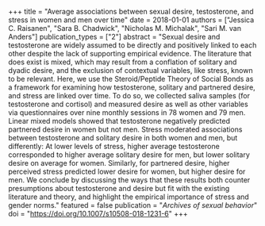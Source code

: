 +++
title = "Average associations between sexual desire, testosterone, and stress in women and men over time"
date = 2018-01-01
authors = ["Jessica C. Raisanen", "Sara B. Chadwick", "Nicholas M. Michalak", "Sari M. van Anders"]
publication_types = ["2"]
abstract = "Sexual desire and testosterone are widely assumed to be directly and positively linked to each other despite the lack of supporting empirical evidence. The literature that does exist is mixed, which may result from a conflation of solitary and dyadic desire, and the exclusion of contextual variables, like stress, known to be relevant. Here, we use the Steroid/Peptide Theory of Social Bonds as a framework for examining how testosterone, solitary and partnered desire, and stress are linked over time. To do so, we collected saliva samples (for testosterone and cortisol) and measured desire as well as other variables via questionnaires over nine monthly sessions in 78 women and 79 men. Linear mixed models showed that testosterone negatively predicted partnered desire in women but not men. Stress moderated associations between testosterone and solitary desire in both women and men, but differently: At lower levels of stress, higher average testosterone corresponded to higher average solitary desire for men, but lower solitary desire on average for women. Similarly, for partnered desire, higher perceived stress predicted lower desire for women, but higher desire for men. We conclude by discussing the ways that these results both counter presumptions about testosterone and desire but fit with the existing literature and theory, and highlight the empirical importance of stress and gender norms."
featured = false
publication = "*Archives of sexual behavior*"
doi = "https://doi.org/10.1007/s10508-018-1231-6"
+++

